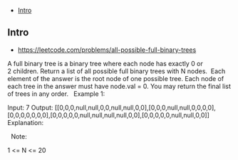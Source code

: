 - [Intro](#intro)

## Intro

- https://leetcode.com/problems/all-possible-full-binary-trees

A full binary tree is a binary tree where each node has exactly 0 or 2 children.
Return a list of all possible full binary trees with N nodes.  Each element of the answer is the root node of one possible tree.
Each node of each tree in the answer must have node.val = 0.
You may return the final list of trees in any order.
 
Example 1:

Input: 7
Output: [[0,0,0,null,null,0,0,null,null,0,0],[0,0,0,null,null,0,0,0,0],[0,0,0,0,0,0,0],[0,0,0,0,0,null,null,null,null,0,0],[0,0,0,0,0,null,null,0,0]]
Explanation:


 
Note:

1 <= N <= 20

